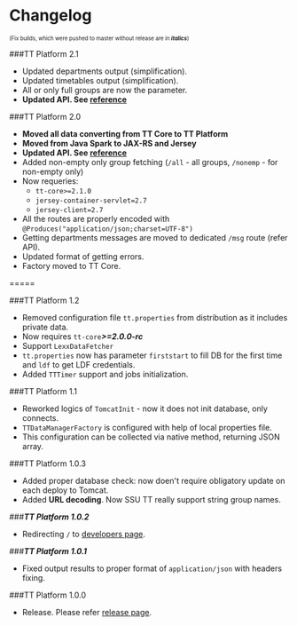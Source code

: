 Changelog
=========
<sub><sup>(Fix builds, which were pushed to master without release are in ***italics***)</sup></sub>

###TT Platform 2.1
* Updated departments output (simplification).
* Updated timetables output (simplification).
* All or only full groups are now the parameter. 
* **Updated API. See [reference](https://github.com/Plain-Solutions/tt-platform/blob/dev/docs/API%20Reference.md)**

###TT Platform 2.0

* **Moved all data converting from TT Core to TT Platform**
* **Moved from Java Spark to JAX-RS and Jersey**
* **Updated API. See [reference](https://github.com/Plain-Solutions/tt-platform/blob/dev/docs/API%20Reference.md)**
* Added non-empty only group fetching (`/all` - all groups, `/nonemp` - for non-empty only)
* Now requeries:
	* `tt-core>=2.1.0`
	* `jersey-container-servlet=2.7`
	* `jersey-client=2.7`
* All the routes are properly encoded with `@Produces("application/json;charset=UTF-8")`
* Getting departments messages are moved to dedicated `/msg` route (refer API).
* Updated format of getting errors.
* Factory moved to TT Core. 

=====

###TT Platform 1.2
* Removed configuration file `tt.properties` from distribution as it includes private data.
* Now requires `tt-core`***>=2.0.0-rc***
* Support `LexxDataFetcher`
* `tt.properties` now has parameter `firststart` to fill DB for the first time and `ldf` to get LDF credentials.
* Added `TTTimer` support and jobs initialization. 

###TT Platform 1.1

* Reworked logics of `TomcatInit` - now it does not init database, only connects.
* `TTDataManagerFactory` is configured with help of local properties file.
* This configuration can be collected via native method, returning JSON array.

###TT Platform 1.0.3

* Added proper database check: now doen't require obligatory update on each deploy to Tomcat.
* Added **URL decoding**. Now SSU TT really support string group names.

###***TT Platform 1.0.2***
* Redirecting `/` to [developers page](ssutt.org/developers).

###***TT Platform 1.0.1***
* Fixed output results to proper format of `application/json` with headers fixing.


###TT Platform 1.0.0
* Release. Please refer [release page](https://github.com/Plain-Solutions/tt-platform/releases/tag/1.0.0).